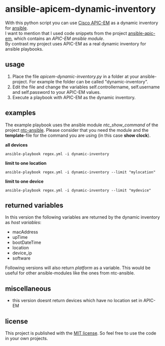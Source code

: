# ansible-apicem-dynamic-inventory
With this python script you can use <a href="https://developer.cisco.com/site/apic-em/" target="_blank">Cisco APIC-EM</a> as a dynamic inventory for <a href="https://github.com/ansible/ansible" target="_blank">ansible</a>. <br />
I want to mention that I used code snippets from the project <a href="https://github.com/joelwking/ansible-apic-em" target="_blank">ansible-apic-em</a>, which contains an *APIC-EM ansible module*. <br />
By contrast my project uses APIC-EM as a real dynamic inventory for ansible playbooks.

## usage
1. Place the file *apicem-dynamic-inventory.py* in a folder at your ansible-project. For example the folder can be called "dynamic-inventory".
2. Edit the file and change the variables self.controllername, self.username and self.password to your APIC-EM values.
3. Execute a playbook with APIC-EM as the dynamic inventory.

## examples
The example playbook uses the ansible module *ntc_show_command* of the project <a href="https://github.com/networktocode/ntc-ansible" target="_blank">ntc-ansible</a>. Please consider that you need the module and the **template**-file for the command you are using (in this case **show clock**).

**all devices**
```shell
ansible-playbook regex.yml -i dynamic-inventory
```

**limit to one location** 
```shell
ansible-playbook regex.yml -i dynamic-inventory --limit "mylocation"
```

**limit to one device**
```shell
ansible-playbook regex.yml -i dynamic-inventory --limit "mydevice"
```

## returned variables
In this version the following variables are returned by the dynamic inventory as *host variables*:
* macAddress
* upTime
* bootDateTime
* location
* device_ip
* software

Following versions will also return *platform* as a variable. This would be useful for other ansible-modules like the ones from ntc-ansible.

## miscellaneous
* this version doesnt return devices which have no location set in APIC-EM

## license
This project is published with the <a href="https://opensource.org/licenses/MIT" target="_blank">MIT license</a>. So feel free to use the code in your own projects.
